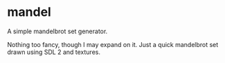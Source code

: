 # mandel
A simple mandelbrot set generator.

Nothing too fancy, though I may expand on it. Just a quick mandelbrot set drawn using SDL 2 and textures.
